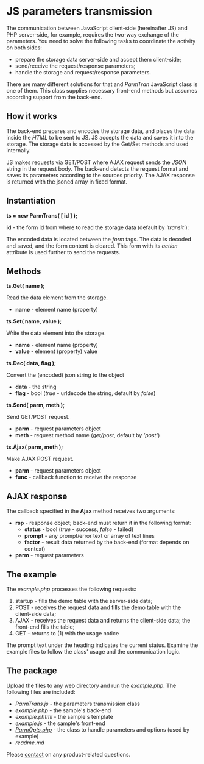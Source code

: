 # JS parameters transmission #

The communication between JavaScript client-side (hereinafter JS) and 
PHP server-side, for example, requires the two-way exchange of the parameters. 
You need to solve the following tasks to coordinate the activity on both sides:

- prepare the storage data server-side and accept them client-side;
- send/receive the request/response parameters;
- handle the storage and request/response parameters.

There are many different solutions for that and *ParmTran* JavaScript class is one of them.
This class supplies necessary front-end methods but assumes according support from the back-end.

## How it works ##

The back-end prepares and encodes the storage data, and places the data inside the *HTML* to be sent to JS.
JS accepts the data and saves it into the storage. The storage data is accessed by the Get/Set methods and used internally.

JS makes requests via GET/POST where AJAX request sends the *JSON* string in the request body.
The back-end detects the request format and saves its parameters according to the sources priority.
The AJAX response is returned with the jsoned array in fixed format.

## Instantiation ##

**ts = new ParmTrans( [ id ] );**

**id** - the form id from where to read the storage data (default by *'transit'*):

The encoded data is located between the *form* tags. The data is decoded and saved, and the form content is cleared.
This form with its *action* attribute is used further to send the requests.

## Methods ##

**ts.Get( name );**

Read the data element from the storage.

- **name** - element name (property)

**ts.Set( name, value );**

Write the data element into the storage.

- **name** - element name (property)
- **value** - element (property) value

**ts.Dec( data, flag );**

Convert the (encoded) json string to the object

- **data** - the string
- **flag** - bool (*true* - urldecode the string, default by *false*)

**ts.Send( parm, meth );**

Send GET/POST request.

- **parm** - request parameters object
- **meth** - request method name (*get/post*, default by *'post'*)

**ts.Ajax( parm, meth );**

Make AJAX POST request.

- **parm** - request parameters object
- **func** - callback function to receive the response

## AJAX response ##

The callback specified in the **Ajax** method receives two arguments:

- **rsp** - response object; back-end must return it in the following format:
    - **status** - bool (*true* - success, *false* - failed)
    - **prompt** - any prompt/error text or array of text lines
    - **factor** - result data returned by the back-end (format depends on context)
- **parm** - request parameters

## The example ##

The *example.php* processes the following requests:

1. startup - fills the demo table with the server-side data;
2. POST - receives the request data and fills the demo table with the client-side data;
3. AJAX -  receives the request data and returns the client-side data; the front-end fills the table;
4. GET - returns to (1) with the usage notice

The prompt text under the heading indicates the current status.
Examine the example files to follow the class' usage and the communication logic.
 
## The package ##

Upload the files to any web directory and run the *example.php*.
The following files are included:

- *ParmTrans.js* - the parameters transmission class
- *example.php* - the sample's back-end
- *example.phtml* - the sample's template
- *example.js* - the sample's front-end
- *[ParmOpts.php]* - the class to handle parameters and options (used by example)
- *readme.md*


Please [contact] on any product-related questions.

[ParmOpts.php]: http://www.phpclasses.org/package/9457.html
[contact]: mailto://vallo@vregistry.com
